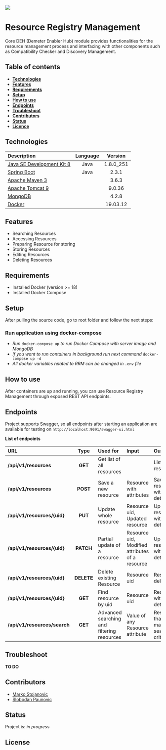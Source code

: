 ![](https://portal.ogc.org/files/?artifact_id=92076)
# Resource Registry Management

Core DEH (Demeter Enabler Hub) module provides functionalities for the resource management process and interfacing with other components such as Compatibility Checker and Discovery Management.


## Table of contents
* [**Technologies**](#technologies)
* [**Features**](#features)
* [**Requirements**](#requirements)
* [**Setup**](#setup)
* [**How to use**](#how-to-use)
* [**Endpoints**](#endpoints)
* [**Troubleshoot**](#troubleshoot)
* [**Contributors**](#contributors)
* [**Status**](#status)
* [**Licence**](#licence)


## Technologies

| Description                                     | Language | Version          |
| :---------------------------------------------- | :------: | :--------------: |
| [Java SE Development Kit 8][1]                  | Java     | 1.8.0_251        |
| [Spring Boot][2]                                | Java     | 2.3.1            |
| [Apache Maven 3][3]                             |          | 3.6.3            |
| [Apache Tomcat 9][4]                            |          | 9.0.36           |
| [MongoDB][5]                                    |          | 4.2.8            |
| [Docker][6]                                     |          | 19.03.12         |


[1]: https://www.oracle.com/it/java/technologies/javase/javase-jdk8-downloads.html
[2]: https://docs.spring.io/spring-boot/docs/current/reference/htmlsingle/
[3]: http://maven.apache.org/ 
[4]: https://tomcat.apache.org/tomcat-9.0-doc/changelog.html
[5]: https://www.mongodb.com/try/download/community
[6]: https://docs.docker.com/get-docker/


## Features

* Searching Resources
* Accessing Resources
* Preparing Resource for storing
* Storing Resources
* Editing Resources
* Deleting Resources


## Requirements

* Installed Docker (version >= 18) 
* Installed Docker Compose


## Setup

After pulling the source code, go to root folder and follow the next steps:

 

### Run application using docker-compose

* _Run_ `docker-compose up` _to run Docker Compose with server image and MongoDB_
* _If you want to run containers in background run next command_ `docker-compose up -d`
* _All docker variables related to RRM can be changed in_ `.env` _file_


## How to use

After containers are up and running, you can use Resource Registry Management through exposed REST API endpoints.


## Endpoints

Project supports Swagger, so all endpoints after starting an application are available for testing on `http://localhost:9091/swagger-ui.html` 

**List of endpoints**


| URL                            | Type         | Used for                                         | Input                                | Output                                                  |
| :----------------------------- | :----------: | :----------------------------------------------- | :----------------------------------- | :------------------------------------------------------ |
| **/api/v1/resources**          | **GET**      | Get list of all resources                        |                                      | List of all resources                                   |
| **/api/v1/resources**          | **POST**     | Save a new resource                              | Resource with attributes             | Saved resources with all details                        |
| **/api/v1/resources/{uid}**    | **PUT**      | Update whole resource                            | Resource uid, Updated resource       | Updated resource with all details                       |
| **/api/v1/resources/{uid}**    | **PATCH**    | Partial update of a resource                     | Resource uid, Modified attributes of a resource            | Updated resource with all details |
| **/api/v1/resources/{uid}**    | **DELETE**   | Delete existing Resource                         | Resource uid                         | Resource deleted                                        |
| **/api/v1/resources/{uid}**    | **GET**      | Find resource by uid                             | Resource uid                         | Resource with all details                               |
| **/api/v1/resources/search**   | **GET**      | Advanced searching and filtering resources       | Value of any Resource attribute      | Resources that match the search criteria                |


## Troubleshoot
**TO DO**


## Contributors

* [Marko Stojanovic](https://github.com/marest94) 
* [Slobodan Paunovic](https://github.com/slobodan82) 

## Status
Project is: _in progress_ 

## License
